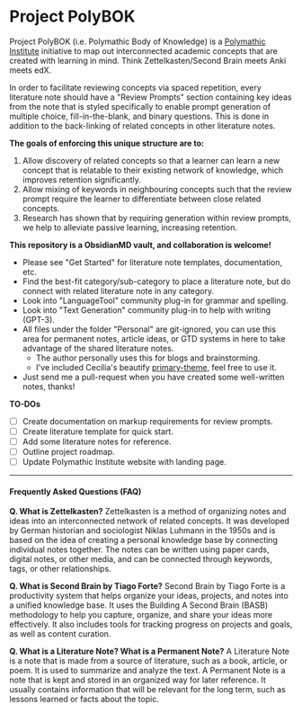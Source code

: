 # Project PolyBOK
Project PolyBOK (i.e. Polymathic Body of Knowledge) is a [Polymathic Institute](http://polymathic.institute/) initiative to map out interconnected academic concepts that are created with learning in mind. Think Zettelkasten/Second Brain meets Anki meets edX.

In order to facilitate reviewing concepts via spaced repetition, every literature note should have a "Review Prompts" section containing key ideas from the note that is styled specifically to enable prompt generation of multiple choice, fill-in-the-blank, and binary questions.  This is done in addition to the back-linking of related concepts in other literature notes. 

**The goals of enforcing this unique structure are to:**
1. Allow discovery of related concepts so that a learner can learn a new concept that is relatable to their existing network of knowledge, which improves retention significantly.
2. Allow mixing of keywords in neighbouring concepts such that the review prompt require the learner to differentiate between close related concepts.
3. Research has shown that by requiring generation within review prompts, we help to alleviate passive learning, increasing retention.

**This repository is a ObsidianMD vault, and collaboration is welcome!**
- Please see "Get Started" for literature note templates, documentation, etc.
- Find the best-fit category/sub-category to place a literature note, but do connect with related literature note in any category.
- Look into "LanguageTool" community plug-in for grammar and spelling.
- Look into "Text Generation" community plug-in to help with writing (GPT-3).
- All files under the folder "Personal" are git-ignored, you can use this area for permanent notes, article ideas, or GTD systems in here to take advantage of the shared literature notes.
	- The author personally uses this for blogs and brainstorming.
	- I've included Cecilia's beautify [primary-theme](https://github.com/ceciliamay/obsidianmd-theme-primary), feel free to use it.
- Just send me a pull-request when you have created some well-written notes, thanks!

**TO-DOs**
- [ ] Create documentation on markup requirements for review prompts.
- [ ] Create literature template for quick start.
- [ ] Add some literature notes for reference.
- [ ] Outline project roadmap.
- [ ] Update Polymathic Institute website with landing page.

---
#### Frequently Asked Questions (FAQ)

**Q. What is Zettelkasten?**
Zettelkasten is a method of organizing notes and ideas into an interconnected network of related concepts. It was developed by German historian and sociologist Niklas Luhmann in the 1950s and is based on the idea of creating a personal knowledge base by connecting individual notes together. The notes can be written using paper cards, digital notes, or other media, and can be connected through keywords, tags, or other relationships.

**Q. What is Second Brain by Tiago Forte?**
Second Brain by Tiago Forte is a productivity system that helps organize your ideas, projects, and notes into a unified knowledge base. It uses the Building A Second Brain (BASB) methodology to help you capture, organize, and share your ideas more effectively. It also includes tools for tracking progress on projects and goals, as well as content curation.

**Q. What is a Literature Note? What is a Permanent Note?**
A Literature Note is a note that is made from a source of literature, such as a book, article, or poem. It is used to summarize and analyze the text. A Permanent Note is a note that is kept and stored in an organized way for later reference. It usually contains information that will be relevant for the long term, such as lessons learned or facts about the topic.

